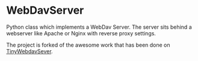 WebDavServer
==========
Python class which implements a WebDav Server. The server sits behind a webserver like Apache or Nginx with reverse proxy settings. 


The project is forked of the awesome work that has been done on [TinyWebdavSever](https://github.com/wolf71/TinyWebDav). 




